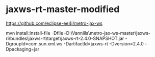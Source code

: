 # jaxws-rt-master-modified
https://github.com/eclipse-ee4j/metro-jax-ws

mvn install:install-file -Dfile=D:\Vannilla\metro-jax-ws-master\jaxws-ri\bundles\jaxws-rt\target\jaxws-rt-2.4.0-SNAPSHOT.jar -DgroupId=com.sun.xml.ws  -DartifactId=jaxws-rt -Dversion=2.4.0 -Dpackaging=jar
